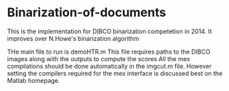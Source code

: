# Binarization-of-documents
This is the implementation for DIBCO binarization competetion in 2014. It improves over N.Howe's binarization algorithm

THe main file to run is 
  demoHTR.m
This file requires paths to the DIBCO images along with the outputs to compute the scores
All the mex compilations should be done automatically in the imgcut.m file.
However setting the compilers required for the mex interface is discussed best on the Matlab homepage.
